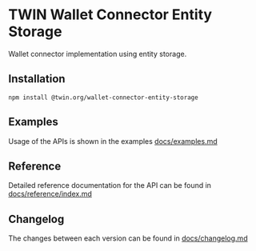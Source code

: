 # TWIN Wallet Connector Entity Storage

Wallet connector implementation using entity storage.

## Installation

```shell
npm install @twin.org/wallet-connector-entity-storage
```

## Examples

Usage of the APIs is shown in the examples [docs/examples.md](docs/examples.md)

## Reference

Detailed reference documentation for the API can be found in [docs/reference/index.md](docs/reference/index.md)

## Changelog

The changes between each version can be found in [docs/changelog.md](docs/changelog.md)
